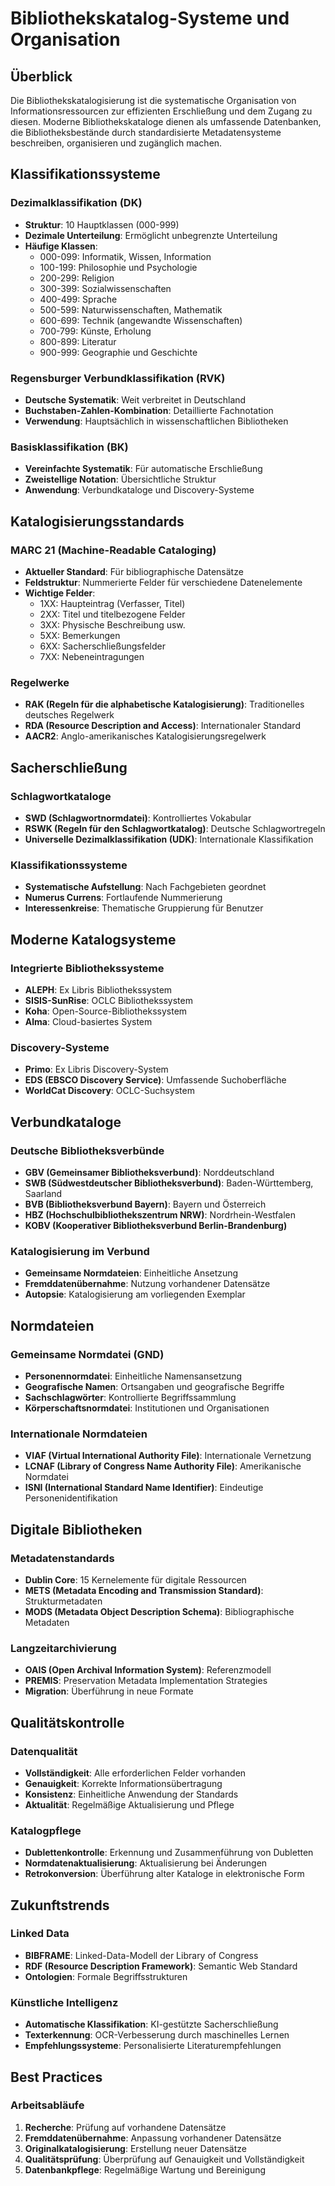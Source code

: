 # Bibliothekskatalog-Systeme und Organisation

## Überblick

Die Bibliothekskatalogisierung ist die systematische Organisation von Informationsressourcen zur effizienten Erschließung und dem Zugang zu diesen. Moderne Bibliothekskataloge dienen als umfassende Datenbanken, die Bibliotheksbestände durch standardisierte Metadatensysteme beschreiben, organisieren und zugänglich machen.

## Klassifikationssysteme

### Dezimalklassifikation (DK)
- **Struktur**: 10 Hauptklassen (000-999)
- **Dezimale Unterteilung**: Ermöglicht unbegrenzte Unterteilung
- **Häufige Klassen**:
  - 000-099: Informatik, Wissen, Information
  - 100-199: Philosophie und Psychologie
  - 200-299: Religion
  - 300-399: Sozialwissenschaften
  - 400-499: Sprache
  - 500-599: Naturwissenschaften, Mathematik
  - 600-699: Technik (angewandte Wissenschaften)
  - 700-799: Künste, Erholung
  - 800-899: Literatur
  - 900-999: Geographie und Geschichte

### Regensburger Verbundklassifikation (RVK)
- **Deutsche Systematik**: Weit verbreitet in Deutschland
- **Buchstaben-Zahlen-Kombination**: Detaillierte Fachnotation
- **Verwendung**: Hauptsächlich in wissenschaftlichen Bibliotheken

### Basisklassifikation (BK)
- **Vereinfachte Systematik**: Für automatische Erschließung
- **Zweistellige Notation**: Übersichtliche Struktur
- **Anwendung**: Verbundkataloge und Discovery-Systeme

## Katalogisierungsstandards

### MARC 21 (Machine-Readable Cataloging)
- **Aktueller Standard**: Für bibliographische Datensätze
- **Feldstruktur**: Nummerierte Felder für verschiedene Datenelemente
- **Wichtige Felder**:
  - 1XX: Haupteintrag (Verfasser, Titel)
  - 2XX: Titel und titelbezogene Felder
  - 3XX: Physische Beschreibung usw.
  - 5XX: Bemerkungen
  - 6XX: Sacherschließungsfelder
  - 7XX: Nebeneintragungen

### Regelwerke
- **RAK (Regeln für die alphabetische Katalogisierung)**: Traditionelles deutsches Regelwerk
- **RDA (Resource Description and Access)**: Internationaler Standard
- **AACR2**: Anglo-amerikanisches Katalogisierungsregelwerk

## Sacherschließung

### Schlagwortkataloge
- **SWD (Schlagwortnormdatei)**: Kontrolliertes Vokabular
- **RSWK (Regeln für den Schlagwortkatalog)**: Deutsche Schlagwortregeln
- **Universelle Dezimalklassifikation (UDK)**: Internationale Klassifikation

### Klassifikationssysteme
- **Systematische Aufstellung**: Nach Fachgebieten geordnet
- **Numerus Currens**: Fortlaufende Nummerierung
- **Interessenkreise**: Thematische Gruppierung für Benutzer

## Moderne Katalogsysteme

### Integrierte Bibliothekssysteme
- **ALEPH**: Ex Libris Bibliothekssystem
- **SISIS-SunRise**: OCLC Bibliothekssystem
- **Koha**: Open-Source-Bibliothekssystem
- **Alma**: Cloud-basiertes System

### Discovery-Systeme
- **Primo**: Ex Libris Discovery-System
- **EDS (EBSCO Discovery Service)**: Umfassende Suchoberfläche
- **WorldCat Discovery**: OCLC-Suchsystem

## Verbundkataloge

### Deutsche Bibliotheksverbünde
- **GBV (Gemeinsamer Bibliotheksverbund)**: Norddeutschland
- **SWB (Südwestdeutscher Bibliotheksverbund)**: Baden-Württemberg, Saarland
- **BVB (Bibliotheksverbund Bayern)**: Bayern und Österreich
- **HBZ (Hochschulbibliothekszentrum NRW)**: Nordrhein-Westfalen
- **KOBV (Kooperativer Bibliotheksverbund Berlin-Brandenburg)**

### Katalogisierung im Verbund
- **Gemeinsame Normdateien**: Einheitliche Ansetzung
- **Fremddatenübernahme**: Nutzung vorhandener Datensätze
- **Autopsie**: Katalogisierung am vorliegenden Exemplar

## Normdateien

### Gemeinsame Normdatei (GND)
- **Personennormdatei**: Einheitliche Namensansetzung
- **Geografische Namen**: Ortsangaben und geografische Begriffe
- **Sachschlagwörter**: Kontrollierte Begriffssammlung
- **Körperschaftsnormdatei**: Institutionen und Organisationen

### Internationale Normdateien
- **VIAF (Virtual International Authority File)**: Internationale Vernetzung
- **LCNAF (Library of Congress Name Authority File)**: Amerikanische Normdatei
- **ISNI (International Standard Name Identifier)**: Eindeutige Personenidentifikation

## Digitale Bibliotheken

### Metadatenstandards
- **Dublin Core**: 15 Kernelemente für digitale Ressourcen
- **METS (Metadata Encoding and Transmission Standard)**: Strukturmetadaten
- **MODS (Metadata Object Description Schema)**: Bibliographische Metadaten

### Langzeitarchivierung
- **OAIS (Open Archival Information System)**: Referenzmodell
- **PREMIS**: Preservation Metadata Implementation Strategies
- **Migration**: Überführung in neue Formate

## Qualitätskontrolle

### Datenqualität
- **Vollständigkeit**: Alle erforderlichen Felder vorhanden
- **Genauigkeit**: Korrekte Informationsübertragung
- **Konsistenz**: Einheitliche Anwendung der Standards
- **Aktualität**: Regelmäßige Aktualisierung und Pflege

### Katalogpflege
- **Dublettenkontrolle**: Erkennung und Zusammenführung von Dubletten
- **Normdatenaktualisierung**: Aktualisierung bei Änderungen
- **Retrokonversion**: Überführung alter Kataloge in elektronische Form

## Zukunftstrends

### Linked Data
- **BIBFRAME**: Linked-Data-Modell der Library of Congress
- **RDF (Resource Description Framework)**: Semantic Web Standard
- **Ontologien**: Formale Begriffsstrukturen

### Künstliche Intelligenz
- **Automatische Klassifikation**: KI-gestützte Sacherschließung
- **Texterkennung**: OCR-Verbesserung durch maschinelles Lernen
- **Empfehlungssysteme**: Personalisierte Literaturempfehlungen

## Best Practices

### Arbeitsabläufe
1. **Recherche**: Prüfung auf vorhandene Datensätze
2. **Fremddatenübernahme**: Anpassung vorhandener Datensätze
3. **Originalkatalogisierung**: Erstellung neuer Datensätze
4. **Qualitätsprüfung**: Überprüfung auf Genauigkeit und Vollständigkeit
5. **Datenbankpflege**: Regelmäßige Wartung und Bereinigung